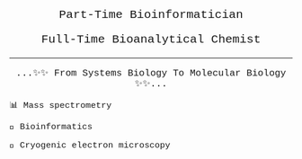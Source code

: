 <p style="font-family:courier; font-size: 150%; text-align: center;">Part-Time Bioinformatician</p>
<p style="font-family:courier; font-size: 150%; text-align: center;">Full-Time Bioanalytical Chemist</p>

---

<p style="font-family:courier; font-size: 120%; text-align: center;">...✨✨ From Systems Biology To Molecular Biology ✨✨...</p>

<p style="font-family:courier; font-size: 110%; text-align: left;"> 📊 Mass spectrometry</p>
<p style="font-family:courier; font-size: 110%; text-align: left;"> 📜 Bioinformatics</p>
<p style="font-family:courier; font-size: 110%; text-align: left;"> 🔬 Cryogenic electron microscopy</p>